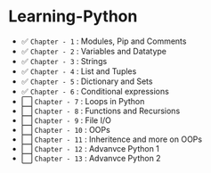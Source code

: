 # Learning-Python

- ✅ `Chapter - 1` : Modules, Pip and Comments
- ✅ `Chapter - 2` : Variables and Datatype
- ✅ `Chapter - 3` : Strings
- ✅ `Chapter - 4` : List and Tuples
- ✅ `Chapter - 5` : Dictionary and Sets
- ✅ `Chapter - 6` : Conditional expressions
- ⬜ `Chapter - 7` : Loops in Python
- ⬜ `Chapter - 8` : Functions and Recursions
- ⬜ `Chapter - 9` : File I/O
- ⬜ `Chapter - 10` : OOPs
- ⬜ `Chapter - 11` : Inheritence and more on OOPs
- ⬜ `Chapter - 12` : Advanvce Python 1
- ⬜ `Chapter - 13` : Advanvce Python 2
